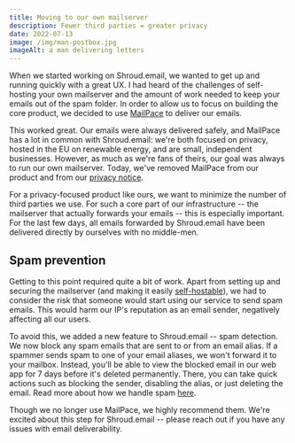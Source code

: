 ```yaml
---
title: Moving to our own mailserver
description: Fewer third parties = greater privacy
date: 2022-07-13
image: /img/man-postbox.jpg
imageAlt: a man delivering letters
---
```


When we started working on Shroud.email, we wanted to get up and running quickly with a great UX. I had heard of the challenges of self-hosting your own mailserver and the amount of work needed to keep your emails out of the spam folder. In order to allow us to focus on building the core product, we decided to use [MailPace](https://mailpace.com/) to deliver our emails.

This worked great. Our emails were always delivered safely, and MailPace has a lot in common with Shroud.email: we're both focused on privacy, hosted in the EU on renewable energy, and are small, independent businesses. However, as much as we're fans of theirs, our goal was always to run our own mailserver. Today, we've removed MailPace from our product and from our [privacy notice](/privacy/).

For a privacy-focused product like ours, we want to minimize the number of third parties we use. For such a core part of our infrastructure -- the mailserver that actually forwards your emails -- this is especially important. For the last few days, all emails forwarded by Shroud.email have been delivered directly by ourselves with no middle-men.

## Spam prevention

Getting to this point required quite a bit of work. Apart from setting up and securing the mailserver (and making it easily [self-hostable](/docs/deployment/self-host/)), we had to consider the risk that someone would start using our service to send spam emails. This would harm our IP's reputation as an email sender, negatively affecting all our users.

To avoid this, we added a new feature to Shroud.email -- spam detection. We now block any spam emails that are sent to or from an email alias. If a spammer sends spam to one of your email aliases, we won't forward it to your mailbox. Instead, you'll be able to view the blocked email in our web app for 7 days before it's deleted permanently. There, you can take quick actions such as blocking the sender, disabling the alias, or just deleting the email. Read more about how we handle spam [here](/docs/product/spam/).

Though we no longer use MailPace, we highly recommend them. We're excited about this step for Shroud.email -- please reach out if you have any issues with email deliverability.
